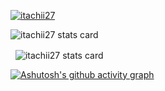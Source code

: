 
<p align="left">
<a href="https://github.com/ryo-ma/github-profile-trophy">
<img src="https://github-profile-trophy.vercel.app/?username=itachii27" alt="itachii27" />
</a>
</p>
<p>
<img align="center" src="https://github-readme-stats.vercel.app/api/top-langs?username=itachii27&theme=default&title_color=000000&text_color=000000&bg_color=ffffff&hide_border=true&layout=compact" alt="itachii27 stats card" /></p>
<p>&nbsp;
<img align="center" src="githubreadme-itachii27s-projects.vercel.app/api?username=itachii27&show_icons=true&theme=default&title_color=000000&text_color=000000&bg_color=ffffff&hide_border=true" alt="itachii27 stats card" /></p>

[![Ashutosh's github activity graph](https://github-readme-activity-graph.vercel.app/graph?username=itachii27&theme=dracula)](https://github.com/ashutosh00710/github-readme-activity-graph)

